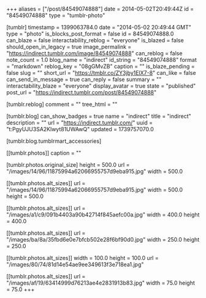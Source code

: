 +++
aliases = ["/post/84549074888"]
date = 2014-05-02T20:49:44Z
id = "84549074888"
type = "tumblr-photo"

[tumblr]
timestamp = 1399063784.0
date = "2014-05-02 20:49:44 GMT"
type = "photo"
is_blocks_post_format = false
id = 84549074888.0
can_blaze = false
interactability_reblog = "everyone"
is_blazed = false
should_open_in_legacy = true
image_permalink = "https://indirect.tumblr.com/image/84549074888"
can_reblog = false
note_count = 1.0
blog_name = "indirect"
id_string = "84549074888"
format = "markdown"
reblog_key = "08gGMvZB"
caption = ""
is_blaze_pending = false
slug = ""
short_url = "https://tmblr.co/ZY3jby1ElX7-8"
can_like = false
can_send_in_message = true
can_reply = false
summary = ""
interactability_blaze = "everyone"
display_avatar = true
state = "published"
post_url = "https://indirect.tumblr.com/post/84549074888"

[tumblr.reblog]
comment = ""
tree_html = ""

[tumblr.blog]
can_show_badges = true
name = "indirect"
title = "indirect"
description = ""
url = "https://indirect.tumblr.com/"
uuid = "t:PgyUJU3SA2Klwyt81UWAwQ"
updated = 1739757070.0

[tumblr.blog.tumblrmart_accessories]

[[tumblr.photos]]
caption = ""

[tumblr.photos.original_size]
height = 500.0
url = "/images/14/96/11875994a62066955757d9eba915.jpg"
width = 500.0

[[tumblr.photos.alt_sizes]]
url = "/images/14/96/11875994a62066955757d9eba915.jpg"
width = 500.0
height = 500.0

[[tumblr.photos.alt_sizes]]
url = "/images/a1/c9/091b4403a90b42714f845aefc00a.jpg"
width = 400.0
height = 400.0

[[tumblr.photos.alt_sizes]]
url = "/images/ba/8a/35fbd6e0e7bfcb502e28f6bf90d0.jpg"
width = 250.0
height = 250.0

[[tumblr.photos.alt_sizes]]
width = 100.0
height = 100.0
url = "/images/80/74/81d14e54ae9ee349613f3e718ea1.jpg"

[[tumblr.photos.alt_sizes]]
url = "/images/af/19/63414999d76213ae4e2831913b83.jpg"
width = 75.0
height = 75.0
+++
